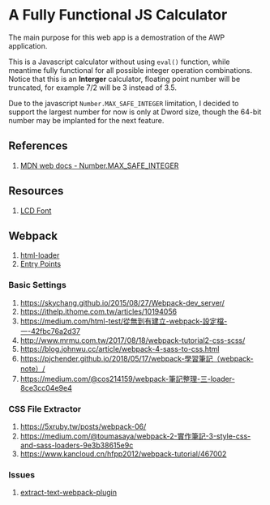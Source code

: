 # A Fully Functional JS Calculator

The main purpose for this web app is a demostration of the AWP application.

This is a Javascript calculator without using  `eval()` function, while meantime fully functional for all possible integer operation combinations. Notice that this is an **Interger** calculator, floating point number will be truncated, for example 7/2 will be 3 instead of 3.5.

Due to the javascript `Number.MAX_SAFE_INTEGER` limitation, I decided to support the largest number for now is only at Dword size, though the 64-bit number may be implanted for the next feature.

## References

1. [MDN web docs - Number.MAX_SAFE_INTEGER](https://developer.mozilla.org/en-US/docs/Web/JavaScript/Reference/Global_Objects/Number/MAX_SAFE_INTEGER)

## Resources

1. [LCD Font](https://www.dafont.com/Es/electronic-highway-sign.font)

## Webpack

1. [html-loader](https://webpack.docschina.org/loaders/html-loader/)
2. [Entry Points](https://webpack.js.org/concepts/entry-points/)

### Basic Settings

1. https://skychang.github.io/2015/08/27/Webpack-dev_server/
2. https://ithelp.ithome.com.tw/articles/10194056
3. https://medium.com/html-test/從無到有建立-webpack-設定檔-一-42fbc76a2d37
4. http://www.mrmu.com.tw/2017/08/18/webpack-tutorial2-css-scss/
5. https://blog.johnwu.cc/article/webpack-4-sass-to-css.html
6. https://pjchender.github.io/2018/05/17/webpack-學習筆記（webpack-note）/
7. https://medium.com/@cos214159/webpack-筆記整理-三-loader-8ce3cc04e9e4

### CSS File Extractor
1. https://5xruby.tw/posts/webpack-06/
2. https://medium.com/@toumasaya/webpack-2-實作筆記-3-style-css-and-sass-loaders-9e3b38615e9c
3. https://www.kancloud.cn/hfpp2012/webpack-tutorial/467002

### Issues

1. [extract-text-webpack-plugin](https://github.com/webpack-contrib/extract-text-webpack-plugin/issues/760)
